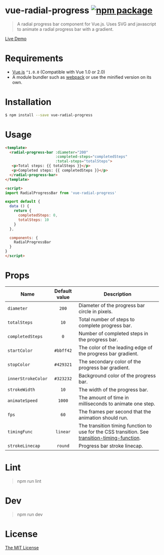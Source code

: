 # vue-radial-progress [![npm package](https://img.shields.io/npm/v/vue-radial-progress.svg)](https://www.npmjs.com/package/vue-radial-progress)

> A radial progress bar component for Vue.js. Uses SVG and javascript to animate a radial progress bar with a gradient.

[Live Demo](https://wyzant-dev.github.io/vue-radial-progress/)

# Requirements

- [Vue.js](https://github.com/vuejs/vue) `^1.0.0` (Compatible with Vue 1.0 or 2.0)
- A module bundler such as [webpack](https://github.com/webpack/webpack) or use the minified version on its own.

# Installation

``` bash
$ npm install --save vue-radial-progress
```

# Usage
``` html
<template>
  <radial-progress-bar :diameter="200"
                       :completed-steps="completedSteps"
                       :total-steps="totalSteps">
   <p>Total steps: {{ totalSteps }}</p>
   <p>Completed steps: {{ completedSteps }}</p>
  </radial-progress-bar>
</template>

<script>
import RadialProgressBar from 'vue-radial-progress'

export default {
  data () {
    return {
      completedSteps: 0,
      totalSteps: 10
    }
  },

  components: {
    RadialProgressBar
  }
}
</script>
```

# Props

Name | Default value | Description
---|:---:|---
`diameter` | `200` | Diameter of the progress bar circle in pixels.
`totalSteps` | `10` | Total number of steps to complete progress bar.
`completedSteps` | `0` | Number of completed steps in the progress bar.
`startColor` | `#bbff42` | The color of the leading edge of the progress bar gradient.
`stopColor` | `#429321` | The secondary color of the progress bar gradient.
`innerStrokeColor` | `#323232` | Background color of the progress bar.
`strokeWidth` | `10` | The width of the progress bar.
`animateSpeed` | `1000` | The amount of time in milliseconds to animate one step.
`fps` | `60` | The frames per second that the animation should run.
`timingFunc` | `linear` | The transition timing function to use for the CSS transition. See [transition-timing-function](https://developer.mozilla.org/en-US/docs/Web/CSS/transition-timing-function).
`strokeLinecap` | `round` | Progress bar stroke linecap.

# Lint

  > npm run lint

# Dev

  > npm run dev

# License

[The MIT License](LICENSE)
